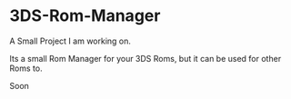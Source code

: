 # 3DS-Rom-Manager

A Small Project I am working on.

Its a small Rom Manager for your 3DS Roms, but it can be used for other Roms to.

Soon